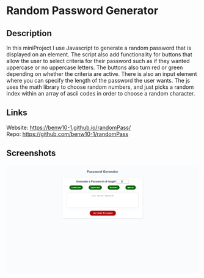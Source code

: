 # Random Password Generator

## Description 

In this miniProject I use Javascript to generate a random password that is displayed on an element. The script also add functionality for buttons that allow the user to select criteria for their password such as if they wanted uppercase or no uppercase letters. The buttons also turn red or green depending on whether the criteria are active. There is also an input element where you can specify the length of the password the user wants. The js uses the math library to choose random numbers, and just picks a random index within an array of ascii codes in order to choose a random character.

## Links

Website: https://benw10-1.github.io/randomPass/<br>
Repo: https://github.com/benw10-1/randomPass

## Screenshots 
![demo](assets/images/readMeImg.png)
